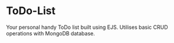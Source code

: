 # ToDo-List
Your personal handy ToDo list built using EJS. Utilises basic CRUD operations with MongoDB database.
